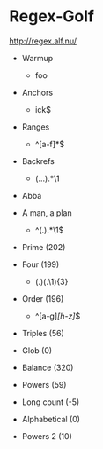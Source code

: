 # Regex-Golf
http://regex.alf.nu/
* Warmup
  * foo
* Anchors
  * ick$
* Ranges
  * ^[a-f]*$
* Backrefs
  * (...).*\1
* Abba

* A man, a plan
  * ^(.).*\1$
* Prime (202)
* Four (199)
  * (.)(.\1){3}
* Order (196)
  * ^[a-g]*[h-z]*$
* Triples (56)
* Glob (0)
* Balance (320)
* Powers (59)
* Long count (-5)
* Alphabetical (0)
* Powers 2 (10)
